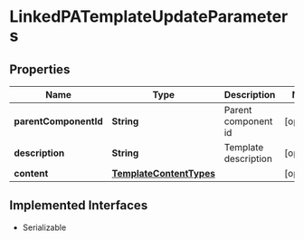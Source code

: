 

# LinkedPATemplateUpdateParameters


## Properties

Name | Type | Description | Notes
------------ | ------------- | ------------- | -------------
**parentComponentId** | **String** | Parent component id |  [optional]
**description** | **String** | Template description |  [optional]
**content** | [**TemplateContentTypes**](TemplateContentTypes.md) |  |  [optional]


## Implemented Interfaces

* Serializable


